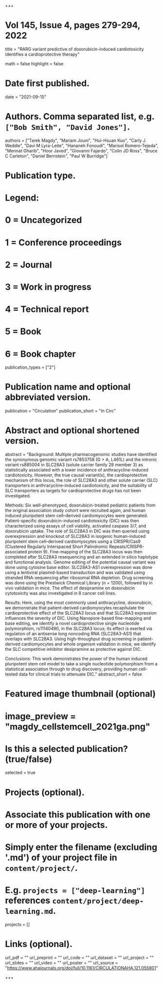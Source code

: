 +++
# Vol 145, Issue 4, pages 279-294, 2022


title = "RARG variant predictive of doxorubicin-induced cardiotoxicity identifies a cardioprotective therapy"

math = false
highlight = false

# Date first published.
date = "2021-09-15"

# Authors. Comma separated list, e.g. `["Bob Smith", "David Jones"]`.
authors = ["Tarek Magdy", "Mariam Jouni", "Hui-Hsuan Kuo", "Carly J. Weddle", "Davi M Lyra-Leite", "Hananeh Fonoudi", "Marisol Romero-Tejeda", "Mennat Gharib", "Hoor Javed", "Giovanni Fajardo", "Colin JD Ross", "Bruce C Carleton", "Daniel Bernstein", "Paul W Burridge"]

# Publication type.
# Legend:
# 0 = Uncategorized
# 1 = Conference proceedings
# 2 = Journal
# 3 = Work in progress
# 4 = Technical report
# 5 = Book
# 6 = Book chapter
publication_types = ["2"]

# Publication name and optional abbreviated version.
publication = "Circulation"
publication_short = "In Circ"

# Abstract and optional shortened version.
abstract = "Background:
Multiple pharmacogenomic studies have identified the synonymous genomic variant rs7853758 (G > A, L461L) and the intronic variant rs885004 in SLC28A3 (solute carrier family 28 member 3) as statistically associated with a lower incidence of anthracycline-induced cardiotoxicity. However, the true causal variant(s), the cardioprotective mechanism of this locus, the role of SLC28A3 and other solute carrier (SLC) transporters in anthracycline-induced cardiotoxicity, and the suitability of SLC transporters as targets for cardioprotective drugs has not been investigated.

Methods:
Six well-phenotyped, doxorubicin-treated pediatric patients from the original association study cohort were recruited again, and human induced pluripotent stem cell–derived cardiomyocytes were generated. Patient-specific doxorubicin-induced cardiotoxicity (DIC) was then characterized using assays of cell viability, activated caspase 3/7, and doxorubicin uptake. The role of SLC28A3 in DIC was then queried using overexpression and knockout of SLC28A3 in isogenic human-induced pluripotent stem cell–derived cardiomyocytes using a CRISPR/Cas9 (Clustered Regularly Interspaced Short Palindromic Repeats/CRISPR-associated protein 9). Fine-mapping of the SLC28A3 locus was then completed after SLC28A3 resequencing and an extended in silico haplotype and functional analysis. Genome editing of the potential causal variant was done using cytosine base editor. SLC28A3-AS1 overexpression was done using a lentiviral plasmid-based transduction and was validated using stranded RNA-sequencing after ribosomal RNA depletion. Drug screening was done using the Prestwick Chemical Library (n = 1200), followed by in vivo validation in mice. The effect of desipramine on doxorubicin cytotoxicity was also investigated in 8 cancer cell lines.

Results:
Here, using the most commonly used anthracycline, doxorubicin, we demonstrate that patient-derived cardiomyocytes recapitulate the cardioprotective effect of the SLC28A3 locus and that SLC28A3 expression influences the severity of DIC. Using Nanopore-based fine-mapping and base editing, we identify a novel cardioprotective single nucleotide polymorphism, rs11140490, in the SLC28A3 locus; its effect is exerted via regulation of an antisense long noncoding RNA (SLC28A3-AS1) that overlaps with SLC28A3. Using high-throughput drug screening in patient-derived cardiomyocytes and whole organism validation in mice, we identify the SLC competitive inhibitor desipramine as protective against DIC.

Conclusions:
This work demonstrates the power of the human induced pluripotent stem cell model to take a single nucleotide polymorphism from a statistical association through to drug discovery, providing human cell-tested data for clinical trials to attenuate DIC."
abstract_short = false

# Featured image thumbnail (optional)
# image_preview = "magdy_cellstemcell_2021ga.png"

# Is this a selected publication? (true/false)
selected = true

# Projects (optional).
#   Associate this publication with one or more of your projects.
#   Simply enter the filename (excluding '.md') of your project file in `content/project/`.
#   E.g. `projects = ["deep-learning"]` references `content/project/deep-learning.md`.
projects = []

# Links (optional).
url_pdf = ""
url_preprint = ""
url_code = ""
url_dataset = ""
url_project = ""
url_slides = ""
url_video = ""
url_poster = ""
url_source = "https://www.ahajournals.org/doi/full/10.1161/CIRCULATIONAHA.121.055801"

+++
